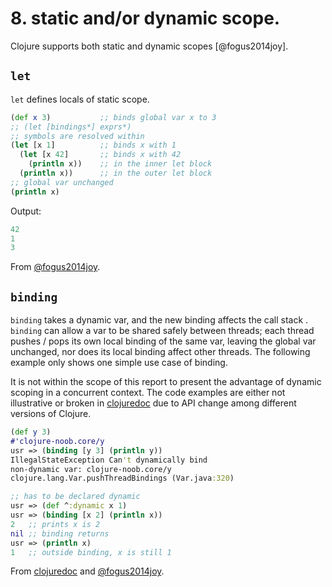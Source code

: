 # 8. static and/or dynamic scope.

Clojure supports both static and dynamic scopes [@fogus2014joy].

## `let` 

`let` defines locals of static scope.


``` clj
(def x 3)           ;; binds global var x to 3
;; (let [bindings*] exprs*)
;; symbols are resolved within 
(let [x 1]          ;; binds x with 1
  (let [x 42]       ;; binds x with 42
    (println x))    ;; in the inner let block
  (println x))      ;; in the outer let block
;; global var unchanged
(println x)
```
Output:

``` clj
42
1
3
```

From [@fogus2014joy](Ch.10.6.4).

## `binding`

`binding` takes a dynamic var, and the new binding affects the call stack . `binding` can allow a var to be shared safely between threads; each thread pushes / pops its own local binding of the same var, leaving the global var unchanged, nor does its local binding affect other threads. The following example only shows one simple use case of binding. 

It is not within the scope of this report to present the advantage of dynamic scoping in a concurrent context. The code examples are either not illustrative or broken in [clojuredoc](https://clojuredocs.org/clojure.core/binding) due to API change among different versions of Clojure.


``` clj
(def y 3)
#'clojure-noob.core/y
usr => (binding [y 3] (println y))
IllegalStateException Can't dynamically bind 
non-dynamic var: clojure-noob.core/y 
clojure.lang.Var.pushThreadBindings (Var.java:320)

;; has to be declared dynamic 
usr => (def ^:dynamic x 1)
usr => (binding [x 2] (println x))
2   ;; prints x is 2
nil ;; binding returns
usr => (println x)
1   ;; outside binding, x is still 1
```

From [clojuredoc](https://clojuredocs.org/clojure.core/binding) and [@fogus2014joy](Ch.10.6).